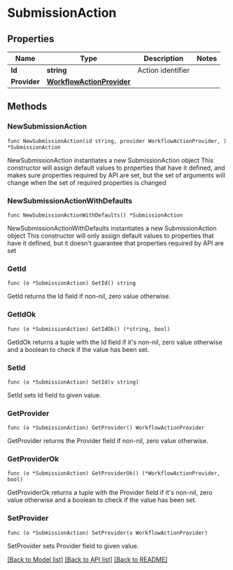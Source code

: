 # SubmissionAction

## Properties

Name | Type | Description | Notes
------------ | ------------- | ------------- | -------------
**Id** | **string** | Action identifier | 
**Provider** | [**WorkflowActionProvider**](WorkflowActionProvider.md) |  | 

## Methods

### NewSubmissionAction

`func NewSubmissionAction(id string, provider WorkflowActionProvider, ) *SubmissionAction`

NewSubmissionAction instantiates a new SubmissionAction object
This constructor will assign default values to properties that have it defined,
and makes sure properties required by API are set, but the set of arguments
will change when the set of required properties is changed

### NewSubmissionActionWithDefaults

`func NewSubmissionActionWithDefaults() *SubmissionAction`

NewSubmissionActionWithDefaults instantiates a new SubmissionAction object
This constructor will only assign default values to properties that have it defined,
but it doesn't guarantee that properties required by API are set

### GetId

`func (o *SubmissionAction) GetId() string`

GetId returns the Id field if non-nil, zero value otherwise.

### GetIdOk

`func (o *SubmissionAction) GetIdOk() (*string, bool)`

GetIdOk returns a tuple with the Id field if it's non-nil, zero value otherwise
and a boolean to check if the value has been set.

### SetId

`func (o *SubmissionAction) SetId(v string)`

SetId sets Id field to given value.


### GetProvider

`func (o *SubmissionAction) GetProvider() WorkflowActionProvider`

GetProvider returns the Provider field if non-nil, zero value otherwise.

### GetProviderOk

`func (o *SubmissionAction) GetProviderOk() (*WorkflowActionProvider, bool)`

GetProviderOk returns a tuple with the Provider field if it's non-nil, zero value otherwise
and a boolean to check if the value has been set.

### SetProvider

`func (o *SubmissionAction) SetProvider(v WorkflowActionProvider)`

SetProvider sets Provider field to given value.



[[Back to Model list]](../README.md#documentation-for-models) [[Back to API list]](../README.md#documentation-for-api-endpoints) [[Back to README]](../README.md)


